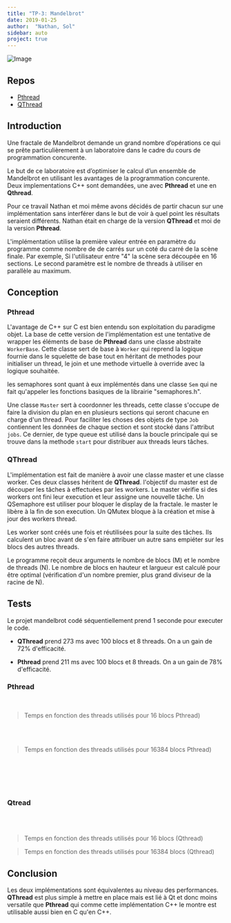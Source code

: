 ```yaml
---
title: "TP-3: Mandelbrot"
date: 2019-01-25
author:  "Nathan, Sol"
sidebar: auto
project: true
---
```


![Image](https://i.imgur.com/ufYG9X8.png)

## Repos

* [Pthread](https://github.com/RoscaS/prog_conc_lab3)
* [QThread](https://github.com/nathanlatino/QThreadLabo3)

## Introduction

Une fractale de Mandelbrot demande un grand nombre d’opérations ce qui se prête particulièrement à un laboratoire dans le cadre du cours de programmation concurente.

Le but de ce laboratoire est d’optimiser le calcul d’un ensemble de Mandelbrot en utilisant les avantages de la programmation concurente. Deux implementations C++ sont demandées, une avec **Pthread** et une en **Qthread**.

Pour ce travail Nathan et moi même avons décidés de partir chacun sur une implémentation sans interférer dans le but de voir à quel point les résultats seraient différents. Nathan était en charge de la version **QThread** et moi de la version **Pthread**.

L'implémentation utilise la première valeur entrée en paramètre du programme comme nombre de de carrés sur un coté du carré de la scène finale. Par exemple, Si l'utilisateur entre "4" la scène sera découpée en 16 sections. Le second paramètre est le nombre de threads à utiliser en parallèle au maximum.

## Conception

### Pthread

L'avantage de C++ sur C est bien entendu son exploitation du paradigme objet. La base de cette version de l'implémentation est une tentative de wrapper les éléments de base de **Pthread** dans une classe abstraite `WorkerBase`. Cette classe sert de base à `Worker` qui reprend la logique fournie dans le squelette de base tout en héritant de methodes pour initialiser un thread, le join et une methode virtuelle à override avec la logique souhaitée. 

les semaphores sont quant à eux implémentés dans une classe `Sem` qui ne fait qu'appeler les fonctions basiques de la librairie "semaphores.h".

Une classe `Master` sert à coordonner les threads, cette classe s'occupe de faire la division du plan en en plusieurs sections qui seront chacune en charge d'un thread. Pour faciliter les choses des objets de type `Job` contiennent les données de chaque section et sont stocké dans l'attribut `jobs`. Ce dernier, de type queue est utilisé dans la boucle principale qui se trouve dans la methode `start` pour distribuer aux threads leurs tâches.

### QThread

L'implémentation est fait de manière à avoir une classe master et une classe worker. Ces deux classes héritent de **QThread**. l'objectif du master est de découper les tâches à effectuées par les workers. Le master vérifie si des workers ont fini leur execution et leur assigne une nouvelle tâche. Un QSemaphore est utiliser pour bloquer le display de la fractale. le master le libère à la fin de son execution. Un QMutex bloque à la création et mise à jour des workers thread.

Les worker sont créés une fois et réutilisées pour la suite des tâches. Ils calculent un bloc avant de s'en faire attribuer un autre sans empiéter sur les blocs des autres threads.

Le programme reçoit deux arguments le nombre de blocs (M) et le nombre de threads (N). Le nombre de blocs en hauteur et largueur est calculé pour être optimal (vérification d'un nombre premier, plus grand diviseur de la racine de N).



## Tests
Le projet mandelbrot codé séquentiellement prend 1 seconde pour executer le code. 

* **QThread** prend 273 ms avec 100 blocs et 8 threads. On a un gain de 72% d'efficacité.

* **Pthread** prend 211 ms avec 100 blocs et 8 threads. On a un gain de 78% d'efficacité.

### Pthread

<Charts :x="y" :y="x1" :height="200" label="temps (ms)"/>

<br>

> Temps en fonction des threads utilisés pour 16 blocs Pthread)

<br> <br>

<Charts :x="y" :y="x2" :height="200" label="temps (ms)"/>

> Temps en fonction des threads utilisés pour 16384 blocs Pthread)

 <br> <br> <br> <br>

### Qtread

<Charts :x="y" :y="x3" :height="200" label="temps (ms)"/>

<br> <br>

> Temps en fonction des threads utilisés pour 16 blocs (Qthread)


<Charts :x="y" :y="x4" :height="200" label="temps (ms)"/>

> Temps en fonction des threads utilisés pour 16384 blocs (Qthread)




## Conclusion

Les deux implémentations sont équivalentes au niveau des performances. **QThread** est plus simple à mettre en place mais est lié à Qt et donc moins versatile que **Pthread** qui comme cette implémentation C++ le montre est utilisable aussi bien en C qu'en C++. 




<script>
export default {
    data: () => ({
        // **Pthread**
        // 4*4
        x1: [1068, 479, 340, 271, 223, 201, 150, 149],
        // 128*128
        x2: [1457, 716, 514, 461, 383, 353, 370, 315],

        // **QThread**
        x3: [1031, 552, 346, 311, 294, 198, 162, 151],
        // 128*128
        x4: [1556, 729, 510, 495, 403, 364, 330, 295],
    }),
    computed: {
        y() {
            return this.range(8);
        },
  
    },
    methods: {
        range(n) {
            let a = [];
            for (let i of [...Array(n).keys()]) a.push(i + 1);
            return a;
        }
    }
}
</script>